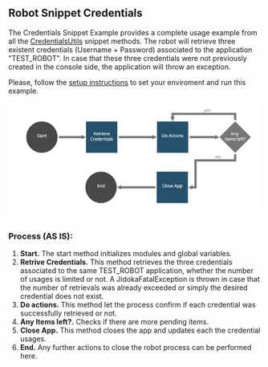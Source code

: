 
## Robot Snippet Credentials


The Credentials Snippet Example provides a complete usage example from all the
[CredentialsUtils](https://github.com/appianps/ps-plugin-appianrpa-Snippets/tree/master/snippets-libraries/snippet-credentials) snippet methods. The robot will retrieve three existent
credentials (Username + Password) associated to the application "TEST_ROBOT".
In case that these three credentials were not previously created in the
console side, the application will throw an exception.

Please, follow the [setup instructions](https://docs.appian.com/suite/help/20.1/rpa/develop/deploying-code.html) to set your enviroment and run this example.

![AppianRPA](img/workflow.jpg)

### Process (AS IS):

1. **Start.** The start method initializes modules and global variables.
2. **Retrive Credentials.**  This method retrieves the three credentials associated to the same TEST_ROBOT application, whether the number of usages is limited or not. A JidokaFatalException is thrown in case that the number of retrievals was already exceeded or simply the desired credential does not exist.
3. **Do actions.** This method let the process confirm if each credential was successfully retrieved or not.
4. **Any Items left?.** Checks if there are more pending items.
5. **Close App.** This method closes the app and updates each the credential usages.
6. **End.** Any further actions to close the robot process can be performed here.
